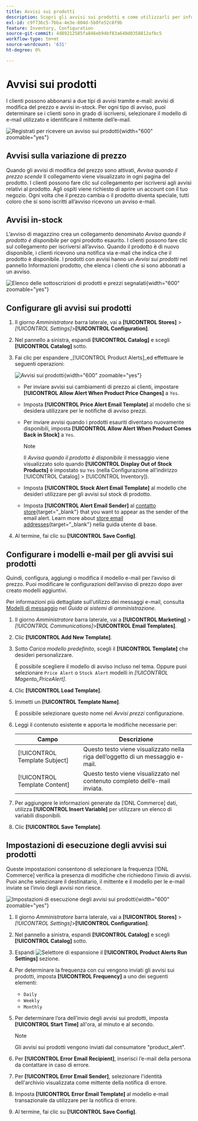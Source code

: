 ```yaml
---
title: Avvisi sui prodotti
description: Scopri gli avvisi sui prodotti e come utilizzarli per informare i clienti sullo stato delle scorte e sulle modifiche dei prezzi dei prodotti.
exl-id: c9f736c5-7bba-4e3e-804d-5b0fe52c8f9b
feature: Inventory, Configuration
source-git-commit: 4d89212585fa846eb94bf83a640d0358812afbc5
workflow-type: tm+mt
source-wordcount: '631'
ht-degree: 0%

---
```


# Avvisi sui prodotti

I clienti possono abbonarsi a due tipi di avvisi tramite e-mail: avvisi di modifica del prezzo e avvisi in-stock. Per ogni tipo di avviso, puoi determinare se i clienti sono in grado di iscriversi, selezionare il modello di e-mail utilizzato e identificare il mittente dell’e-mail.

![Registrati per ricevere un avviso sui prodotti](assets/product-alert-setting.png){width="600" zoomable="yes"}

## Avvisi sulla variazione di prezzo

Quando gli avvisi di modifica del prezzo sono attivati, _Avvisa quando il prezzo scende_ Il collegamento viene visualizzato in ogni pagina del prodotto. I clienti possono fare clic sul collegamento per iscriversi agli avvisi relativi al prodotto. Agli ospiti viene richiesto di aprire un account con il tuo negozio. Ogni volta che il prezzo cambia o il prodotto diventa speciale, tutti coloro che si sono iscritti all’avviso ricevono un avviso e-mail.

## Avvisi in-stock

L’avviso di magazzino crea un collegamento denominato _Avvisa quando il prodotto è disponibile_ per ogni prodotto esaurito. I clienti possono fare clic sul collegamento per iscriversi all’avviso. Quando il prodotto è di nuovo disponibile, i clienti ricevono una notifica via e-mail che indica che il prodotto è disponibile. I prodotti con avvisi hanno un _Avvisi sui prodotti_ nel pannello Informazioni prodotto, che elenca i clienti che si sono abbonati a un avviso.

![Elenco delle sottoscrizioni di prodotti e prezzi segnalati](assets/inventory-product-alerts.png){width="600" zoomable="yes"}

## Configurare gli avvisi sui prodotti

1. Il giorno _Amministratore_ barra laterale, vai a **[!UICONTROL Stores]** > _[!UICONTROL Settings]_>**[!UICONTROL Configuration]**.

1. Nel pannello a sinistra, espandi **[!UICONTROL Catalog]** e scegli **[!UICONTROL Catalog]** sotto.

1. Fai clic per espandere _[!UICONTROL Product Alerts]_ed effettuare le seguenti operazioni:

   ![Avvisi sui prodotti](assets/config-catalog-product-alerts.png){width="600" zoomable="yes"}

   - Per inviare avvisi sui cambiamenti di prezzo ai clienti, impostare **[!UICONTROL Allow Alert When Product Price Changes]** a `Yes`.

   - Imposta **[!UICONTROL Price Alert Email Template]** al modello che si desidera utilizzare per le notifiche di avviso prezzi.

   - Per inviare avvisi quando i prodotti esauriti diventano nuovamente disponibili, imposta **[!UICONTROL Allow Alert When Product Comes Back in Stock]** a `Yes`.

     >[!NOTE]
     >
     >Il _Avvisa quando il prodotto è disponibile_ il messaggio viene visualizzato solo quando **[!UICONTROL Display Out of Stock Products]** è impostato su `Yes` (nella Configurazione all’indirizzo [!UICONTROL Catalog] > [!UICONTROL Inventory]).

   - Imposta **[!UICONTROL Stock Alert Email Template]** al modello che desideri utilizzare per gli avvisi sul stock di prodotto.

   - Imposta **[!UICONTROL Alert Email Sender]** al [contatto store](../getting-started/store-details.md#store-email-addresses){target="_blank"} that you want to appear as the sender of the email alert. Learn more about [store email addresses](../configuration-reference/general/store-email-addresses.md){target="_blank"} nella guida utente di base.

1. Al termine, fai clic su **[!UICONTROL Save Config]**.

## Configurare i modelli e-mail per gli avvisi sui prodotti

Quindi, configura, aggiungi o modifica il modello e-mail per l’avviso di prezzo. Puoi modificare le configurazioni dell’avviso di prezzo dopo aver creato modelli aggiuntivi.

Per informazioni più dettagliate sull’utilizzo dei messaggi e-mail, consulta [Modelli di messaggio](../systems/email-template-custom.md#message-templates) nel _Guida ai sistemi di amministrazione_.

1. Il giorno _Amministratore_ barra laterale, vai a **[!UICONTROL Marketing]** > _[!UICONTROL Communications]_>**[!UICONTROL Email Templates]**.

1. Clic **[!UICONTROL Add New Template]**.

1. Sotto _Carica modello predefinito_, scegli il **[!UICONTROL Template]** che desideri personalizzare.

   È possibile scegliere il modello di avviso incluso nel tema. Oppure puoi selezionare `Price Alert` o `Stock Alert` modelli in _[!UICONTROL Magento_PriceAlert]_.

1. Clic **[!UICONTROL Load Template]**.

1. Immetti un **[!UICONTROL Template Name]**.

   È possibile selezionare questo nome nel _Avvisi prezzi_ configurazione.

1. Leggi il contenuto esistente e apporta le modifiche necessarie per:

   | Campo | Descrizione |
   | ----- | ----- |
   | [!UICONTROL Template Subject] | Questo testo viene visualizzato nella riga dell’oggetto di un messaggio e-mail. |
   | [!UICONTROL Template Content] | Questo testo viene visualizzato nel contenuto completo dell’e-mail inviata. |

1. Per aggiungere le informazioni generate da [!DNL Commerce] dati, utilizza **[!UICONTROL Insert Variable]** per utilizzare un elenco di variabili disponibili.

1. Clic **[!UICONTROL Save Template]**.

## Impostazioni di esecuzione degli avvisi sui prodotti

Queste impostazioni consentono di selezionare la frequenza [!DNL Commerce] verifica la presenza di modifiche che richiedono l&#39;invio di avvisi. Puoi anche selezionare il destinatario, il mittente e il modello per le e-mail inviate se l’invio degli avvisi non riesce.

![Impostazioni di esecuzione degli avvisi sui prodotti](assets/config-catalog-product-alerts-run-settings.png){width="600" zoomable="yes"}

1. Il giorno _Amministratore_ barra laterale, vai a **[!UICONTROL Stores]** > _[!UICONTROL Settings]_>**[!UICONTROL Configuration]**.

1. Nel pannello a sinistra, espandi **[!UICONTROL Catalog]** e scegli **[!UICONTROL Catalog]** sotto.

1. Espandi ![Selettore di espansione](../assets/icon-display-expand.png) il **[!UICONTROL Product Alerts Run Settings]** sezione.

1. Per determinare la frequenza con cui vengono inviati gli avvisi sui prodotti, imposta **[!UICONTROL Frequency]** a uno dei seguenti elementi:

   - `Daily`
   - `Weekly`
   - `Monthly`

1. Per determinare l’ora dell’invio degli avvisi sui prodotti, imposta **[!UICONTROL Start Time]** all&#39;ora, al minuto e al secondo.

   >[!NOTE]
   >
   >Gli avvisi sui prodotti vengono inviati dal consumatore &quot;product_alert&quot;.

1. Per **[!UICONTROL Error Email Recipient]**, inserisci l’e-mail della persona da contattare in caso di errore.

1. Per **[!UICONTROL Error Email Sender]**, selezionare l&#39;identità dell&#39;archivio visualizzata come mittente della notifica di errore.

1. Imposta **[!UICONTROL Error Email Template]** al modello e-mail transazionale da utilizzare per la notifica di errore.

1. Al termine, fai clic su **[!UICONTROL Save Config]**.
